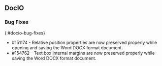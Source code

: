 ## DocIO

### Bug Fixes
{:#docio-bug-fixes}
* \#151174 - Relative position properties are now preserved properly while opening and saving the Word DOCX format document.
* \#154762 - Text box internal margins are now preserved properly while saving the Word DOCX format document.